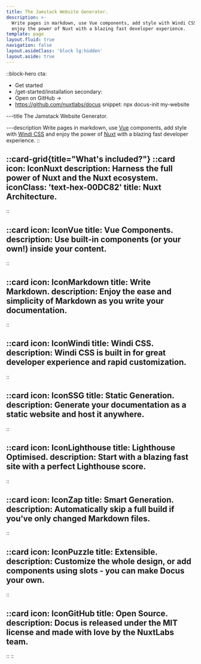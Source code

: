 ```yaml
---
title: The Jamstack Website Generator.
description: >-
  Write pages in markdown, use Vue components, add style with Windi CSS and
  enjoy the power of Nuxt with a blazing fast developer experience.
template: page
layout.fluid: true
navigation: false
layout.asideClass: 'block lg:hidden'
layout.aside: true
---
```


::block-hero
cta:
  - Get started
  - /get-started/installation
secondary:
  - Open on GitHub →
  - https://github.com/nuxtlabs/docus
snippet: npx docus-init my-website

---title
The Jamstack Website Generator.

---description
Write pages in markdown, use [Vue](https://vuejs.org) components, add style with [Windi CSS](https://windicss.org/) and enjoy the power of [Nuxt](https://nuxtjs.org) with a blazing fast developer experience.
::

::card-grid{title="What's included?"}
  ::card
  icon: IconNuxt
  description: Harness the full power of Nuxt and the Nuxt ecosystem.
  iconClass: 'text-hex-00DC82' 
  title: Nuxt Architecture.
  ---
  ::

  ::card
  icon: IconVue
  title: Vue Components.
  description: Use built-in components (or your own!) inside your content.
  ---
  ::

  ::card
  icon: IconMarkdown
  title: Write Markdown.
  description: Enjoy the ease and simplicity of Markdown as you write your documentation.
  ---
  ::

  ::card
  icon: IconWindi
  title: Windi CSS.
  description: Windi CSS is built in for great developer experience and rapid customization.
  ---
  ::

  ::card
  icon: IconSSG
  title: Static Generation.
  description: Generate your documentation as a static website and host it anywhere.
  ---
  ::

  ::card
  icon: IconLighthouse
  title: Lighthouse Optimised.
  description: Start with a blazing fast site with a perfect Lighthouse score.
  ---
  ::

  ::card
  icon: IconZap
  title: Smart Generation.
  description: Automatically skip a full build if you've only changed Markdown files.
  ---
  ::

  ::card
  icon: IconPuzzle
  title: Extensible.
  description: Customize the whole design, or add components using slots - you can make Docus your own.
  ---
  ::

  ::card
  icon: IconGitHub
  title: Open Source.
  description: Docus is released under the MIT license and made with love by the NuxtLabs team.
  ---
  ::
::
